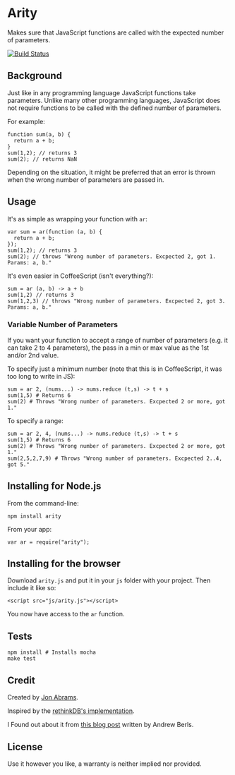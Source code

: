# Arity 

Makes sure that JavaScript functions are called with the expected number of parameters.

[![Build Status](https://travis-ci.org/JonAbrams/arity.png)](https://travis-ci.org/JonAbrams/arity)

## Background

Just like in any programming language JavaScript functions take parameters. Unlike many other programming languages, JavaScript does not require functions to be called with the defined number of parameters.

For example:

    function sum(a, b) {
      return a + b;
    }
    sum(1,2); // returns 3
    sum(2); // returns NaN

Depending on the situation, it might be preferred that an error is thrown when the wrong number of parameters are passed in.

## Usage

It's as simple as wrapping your function with `ar`:

    var sum = ar(function (a, b) {
      return a + b;
    });
    sum(1,2); // returns 3
    sum(2); // throws "Wrong number of parameters. Excpected 2, got 1. Params: a, b."

It's even easier in CoffeeScript (isn't everything?):

    sum = ar (a, b) -> a + b
    sum(1,2) // returns 3
    sum(1,2,3) // throws "Wrong number of parameters. Excpected 2, got 3. Params: a, b."

### Variable Number of Parameters

If you want your function to accept a range of number of parameters (e.g. it can take 2 to 4 parameters), the pass in a min or max value as the 1st and/or 2nd value.

To specify just a minimum number (note that this is in CoffeeScript, it was too long to write in JS):

    sum = ar 2, (nums...) -> nums.reduce (t,s) -> t + s
    sum(1,5) # Returns 6
    sum(2) # Throws "Wrong number of parameters. Excpected 2 or more, got 1."

To specify a range:

    sum = ar 2, 4, (nums...) -> nums.reduce (t,s) -> t + s
    sum(1,5) # Returns 6
    sum(2) # Throws "Wrong number of parameters. Excpected 2 or more, got 1."
    sum(2,5,2,7,9) # Throws "Wrong number of parameters. Excpected 2..4, got 5."

## Installing for Node.js

From the command-line:

    npm install arity

From your app:

    var ar = require("arity");

## Installing for the browser

Download `arity.js` and put it in your `js` folder with your project. Then include it like so:

    <script src="js/arity.js"></script>

You now have access to the `ar` function.

## Tests

    npm install # Installs mocha
    make test

## Credit

Created by [Jon Abrams](http://twitter.com/JonathanAbrams).

Inspired by the [rethinkDB's implementation](https://github.com/rethinkdb/rethinkdb/blob/next/drivers/javascript/src/base.coffee#L11).

I Found out about it from [this blog post](http://andrewberls.com/blog/post/javascript-tricks-enforcing-function-arity) written by Andrew Berls.

## License

Use it however you like, a warranty is neither implied nor provided.

